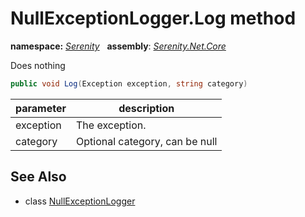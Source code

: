 # NullExceptionLogger.Log method
**namespace:** *[Serenity](../../README.md#serenity-namespace)*   **assembly**: *[Serenity.Net.Core](../../README.md)*

Does nothing

```csharp
public void Log(Exception exception, string category)
```

| parameter | description |
| --- | --- |
| exception | The exception. |
| category | Optional category, can be null |

## See Also

* class [NullExceptionLogger](../NullExceptionLogger.md)